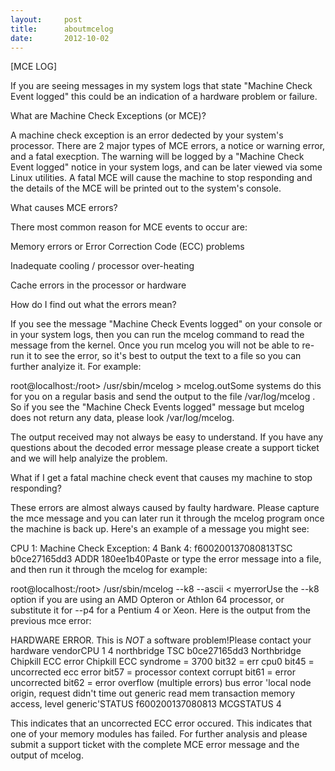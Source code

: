 ```yaml
---
layout:     post
title:      aboutmcelog
date:       2012-10-02
---
```

[MCE LOG]

If you are seeing messages in my system logs that state "Machine Check Event logged" this could be an indication of a hardware problem or failure.

What are Machine Check Exceptions (or MCE)?

A machine check exception is an error dedected by your system's processor. There are 2 major types of MCE errors, a notice or warning error, and a fatal execption. The warning will be logged by a "Machine Check Event logged" notice in your system logs, and can be later viewed via some Linux utilities. A fatal MCE will cause the machine to stop responding and the details of the MCE will be printed out to the system's console.

What causes MCE errors?

There most common reason for MCE events to occur are:

Memory errors or Error Correction Code (ECC) problems

Inadequate cooling / processor over-heating

Cache errors in the processor or hardware

How do I find out what the errors mean?

If you see the message "Machine Check Events logged" on your console or in your system logs, then you can run the mcelog command to read the message from the kernel. Once you run mcelog you will not be able to re-run it to see the error, so it's best to output the text to a file so you can further analyize it. For example:

root@localhost:/root> /usr/sbin/mcelog > mcelog.outSome systems do this for you on a regular basis and send the output to the file /var/log/mcelog . So if you see the "Machine Check Events logged" message but mcelog does not return any data, please look /var/log/mcelog.

The output received may not always be easy to understand. If you have any questions about the decoded error message please create a support ticket and we will help analyize the problem.

What if I get a fatal machine check event that causes my machine to stop responding?

These errors are almost always caused by faulty hardware. Please capture the mce message and you can later run it through the mcelog program once the machine is back up. Here's an example of a message you might see:

CPU 1: Machine Check Exception:                4 Bank 4:  f600200137080813TSC b0ce27165dd3 ADDR 180ee1b40Paste or type the error message into a file, and then run it through the mcelog for example:

root@localhost:/root> /usr/sbin/mcelog --k8 --ascii < myerrorUse the --k8 option if you are using an AMD Opteron or Athlon 64 processor, or substitute it for --p4 for a Pentium 4 or Xeon. Here is the output from the previous mce error:

HARDWARE ERROR. This is *NOT* a software problem!Please contact your hardware vendorCPU 1 4 northbridge TSC b0ce27165dd3 Northbridge Chipkill ECC error Chipkill ECC syndrome = 3700 bit32 = err cpu0 bit45 = uncorrected ecc error bit57 = processor context corrupt bit61 = error uncorrected bit62 = error overflow (multiple errors) bus error 'local node origin, request didn't time out generic read mem transaction memory access, level generic'STATUS f600200137080813 MCGSTATUS 4

This indicates that an uncorrected ECC error occured. This indicates that one of your memory modules has failed. For further analysis and please submit a support ticket with the complete MCE error message and the output of mcelog.
